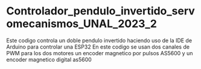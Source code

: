 # Controlador_pendulo_invertido_servomecanismos_UNAL_2023_2
Este codigo controla un doble pendulo invertido haciendo uso de la IDE de Arduino para controlar una ESP32
 En este codigo se usan dos canales de PWM para los dos motores un encoder magnetico por pulsos AS5600 y un encoder magnetico digital as5600
 
